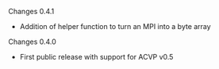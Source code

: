 Changes 0.4.1
 * Addition of helper function to turn an MPI into a byte array

Changes 0.4.0
 * First public release with support for ACVP v0.5
